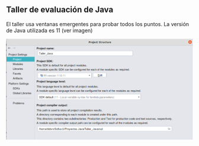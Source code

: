 ## Taller de evaluación de Java

El taller usa ventanas emergentes para probar todos los puntos. La versión de Java utilizada es 11 (ver imagen)

![Configuraciń](https://github.com/camilouribev/Taller_Java/blob/master/configuracion.png "Configuracion")



